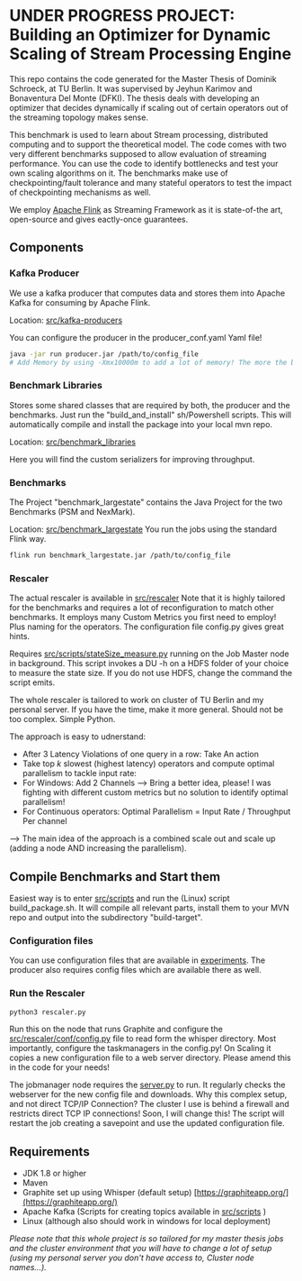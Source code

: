 # UNDER PROGRESS PROJECT: Building an Optimizer for Dynamic Scaling of Stream Processing Engine

This repo contains the code generated for the Master Thesis of Dominik Schroeck, at TU Berlin. It was supervised by Jeyhun Karimov and Bonaventura Del Monte (DFKI).
The thesis deals with developing an optimizer that decides dynamically if scaling out of certain operators out of the streaming topology makes sense.

This benchmark is used to learn about Stream processing, distributed computing and to support the theoretical model. The code comes with two very different benchmarks supposed to allow evaluation
of streaming performance. You can use the code to identify bottlenecks and test your own scaling algorithms on it. The benchmarks make use of checkpointing/fault tolerance and many stateful operators
to test the impact of checkpointing mechanisms as well.

We employ [Apache Flink](https://flink.apache.org) as Streaming Framework as it is state-of-the art, open-source and gives eactly-once guarantees.

## Components

### Kafka Producer
We use a kafka producer that computes data and stores them into Apache Kafka for consuming by Apache Flink.

Location: [src/kafka-producers](https://gitlab.tu-berlin.de/dominikschroeck/master-thesis/tree/master/src/kafka-producers)

You can configure the producer in the producer_conf.yaml Yaml file! 
```bash
java -jar run producer.jar /path/to/config_file
# Add Memory by using -Xmx10000m to add a lot of memory! The more the better. After a while, you will run into trouble otherwise
```

### Benchmark Libraries
Stores some shared classes that are required by both, the producer and the benchmarks. Just run the "build_and_install" sh/Powershell scripts. This will automatically compile and install the package into your local mvn repo.

Location: [src/benchmark_libraries](https://gitlab.tu-berlin.de/dominikschroeck/master-thesis/tree/master/src/benchmark_libraries)

Here you will find the custom serializers for improving throughput.

### Benchmarks
The Project "benchmark_largestate" contains the Java Project for the two Benchmarks (PSM and NexMark).

Location: [src/benchmark_largestate](https://gitlab.tu-berlin.de/dominikschroeck/master-thesis/tree/master/src/benchmark_largestate)
You run the jobs using the standard Flink way. 
```bash
flink run benchmark_largestate.jar /path/to/config_file
```

### Rescaler
The actual rescaler is available in [src/rescaler](https://gitlab.tu-berlin.de/dominikschroeck/master-thesis/tree/master/src/rescaler)
Note that it is highly tailored for the benchmarks and requires a lot of reconfiguration to match other benchmarks. It employs many Custom Metrics you first need to employ! Plus naming for the operators. The configuration file config.py gives great hints.

Requires [src/scripts/stateSize_measure.py](https://gitlab.tu-berlin.de/dominikschroeck/master-thesis/tree/master/src/scripts7stateSize_measure.py) running on the Job Master node in background. This script invokes a DU -h on a HDFS folder of your choice to measure the state size. If you do not use HDFS, change the command the script emits.

The whole rescaler is tailored to work on cluster of TU Berlin and my personal server. If you have the time, make it more general. Should not be too complex. Simple Python.

The approach is easy to udnerstand:
- After 3 Latency Violations of one query in a row: Take An action
- Take top $k$ slowest (highest latency) operators and compute optimal parallelism to tackle input rate:
 - For Windows: Add 2 Channels --> Bring a better idea, please! I was fighting with different custom metrics but no solution to identify optimal parallelism!
 - For Continuous operators: Optimal Parallelism = Input Rate / Throughput Per channel
 
 --> The main idea of the approach is a combined scale out and scale up (adding a node AND increasing the parallelism).

## Compile Benchmarks and Start them
Easiest way is to enter [src/scripts](https://gitlab.tu-berlin.de/dominikschroeck/master-thesis/tree/master/src/scripts) and run the (Linux) script build_package.sh. It will compile all relevant parts, install them to your MVN repo and output into the subdirectory "build-target".

### Configuration files
You can use configuration files that are available in [experiments](https://gitlab.tu-berlin.de/dominikschroeck/master-thesis/tree/master/experiments). The producer also requires config files which are available there as well.

### Run the Rescaler
```bash
python3 rescaler.py
```
Run this on the node that runs Graphite and configure the [src/rescaler/conf/config.py](https://gitlab.tu-berlin.de/dominikschroeck/master-thesis/tree/master/src/rescaler/conf/config.py) file to read form the whisper directory. Most importantly, configure the taskmanagers in the config.py! On Scaling it copies a new configuration file to a web server directory. Please amend this in the code for your needs!

The jobmanager node requires the [server.py](https://gitlab.tu-berlin.de/dominikschroeck/master-thesis/tree/master/src/rescaler/restarter/server.py) to run. It regularly checks the webserver for the new config file and downloads. Why this complex setup, and not direct TCP/IP Connection? The cluster I use is behind a firewall and restricts direct TCP IP connections! Soon, I will change this!
The script will restart the job creating a savepoint and use the updated configuration file.

## Requirements
- JDK 1.8 or higher
- Maven
- Graphite set up using Whisper (default setup) [https://graphiteapp.org/](https://graphiteapp.org/)
- Apache Kafka (Scripts for creating topics available in [src/scripts](https://gitlab.tu-berlin.de/dominikschroeck/master-thesis/tree/master/src/scripts) )
- Linux (although also should work in windows for local deployment) 

*Please note that this whole project is so tailored for my master thesis jobs and the cluster environment that you will have to change a lot of setup (using my personal server you don't have access to, Cluster node names...).*
